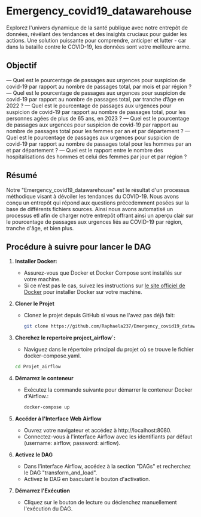 # Emergency_covid19_datawarehouse
Explorez l'univers dynamique de la santé publique avec notre entrepôt de données, révélant des tendances et des insights cruciaux pour guider les actions.
Une solution puissante pour comprendre, anticiper et lutter - car dans la bataille contre le COVID-19, les données sont votre meilleure arme. 


## Objectif
— Quel est le pourcentage de passages aux urgences pour suspicion de covid-19 par rapport au
nombre de passages total, par mois et par région ?
— Quel est le pourcentage de passages aux urgences pour suspicion de covid-19 par rapport au
nombre de passages total, par tranche d’âge en 2022 ?
— Quel est le pourcentage de passages aux urgences pour suspicion de covid-19 par rapport au
nombre de passages total, pour les personnes agées de plus de 65 ans, en 2023 ?
— Quel est le pourcentage de passages aux urgences pour suspicion de covid-19 par rapport au
nombre de passages total pour les femmes par an et par département ?
— Quel est le pourcentage de passages aux urgences pour suspicion de covid-19 par rapport au
nombre de passages total pour les hommes par an et par département ?
— Quel est le rapport entre le nombre des hospitalisations des hommes et celui des femmes par jour
et par région ?

## Résumé
Notre "Emergency_covid19_datawarehouse" est le résultat d'un processus méthodique visant à dévoiler les tendances du COVID-19. Nous avons conçu un entrepôt qui 
répond aux questions précedemment posées sur la base de différents fichiers sources. Ainsi nous avons automatisé un processus etl afin de charger notre entrepôt 
offrant ainsi un aperçu clair sur le pourcentage de passages aux urgences liés au COVID-19 par région, tranche d'âge, et bien plus. 

## Procédure à suivre pour lancer le DAG

1. **Installer Docker:**
   -  Assurez-vous que Docker et Docker Compose sont installés sur votre machine.
   - Si ce n'est pas le cas, suivez les instructions sur [le site officiel de Docker](https://docs.docker.com/get-docker/) 
     pour installer Docker sur votre machine.

2. **Cloner le Projet**
   - Clonez le projet depuis GitHub si vous ne l'avez pas déjà fait:
     ```bash
     git clone https://github.com/Raphaela237/Emergency_covid19_datawarehouse
     ```

3. **Cherchez le repertoire project_airflow`:**
   - Naviguez dans le répertoire principal du projet où se trouve le fichier docker-compose.yaml.
    ```bash
    cd Projet_airflow
    ```

4. **Démarrez le conteneur**
   - Exécutez la commande suivante pour démarrer le conteneur Docker d'Airflow.:
     ```bash
     docker-compose up 
     ```

5. **Accéder à l'Interface Web Airflow**
   - Ouvrez votre navigateur et accédez à http://localhost:8080. 
   - Connectez-vous à l'interface Airflow avec les identifiants par défaut (username: airflow, password: airflow).

6. **Activez le DAG**
   - Dans l'interface Airflow, accédez à la section "DAGs" et recherchez le DAG "transform_and_load". 
   - Activez le DAG en basculant le bouton d'activation.

7. **Démarrez l'Exécution**
   - Cliquez sur le bouton de lecture ou déclenchez manuellement l'exécution du DAG. 

##
